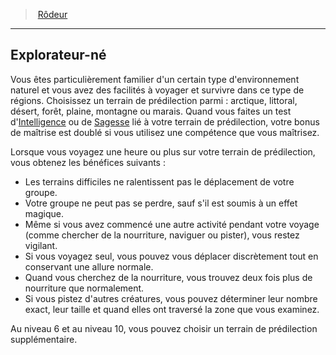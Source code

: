 ﻿---
!ClassFeatureItem
Id: ranger_hd.md#explorateur-né
ParentLink: ranger_hd.md#rôdeur
Name: Explorateur-né
ParentName: Rôdeur
NameLevel: 2
Attributes:
  Name: Explorateur-né
  Markdown: >+
    ## <!--Name-->Explorateur-né<!--/Name-->


    Vous êtes particulièrement familier d'un certain type d'environnement naturel et vous avez des facilités à voyager et survivre dans ce type de régions. Choisissez un terrain de prédilection parmi : arctique, littoral, désert, forêt, plaine, montagne ou marais. Quand vous faites un test d'[Intelligence](hd_abilities_intelligence.md) ou de [Sagesse](hd_abilities_wisdom.md) lié à votre terrain de prédilection, votre bonus de maîtrise est doublé si vous utilisez une compétence que vous maîtrisez.


    Lorsque vous voyagez une heure ou plus sur votre terrain de prédilection, vous obtenez les bénéfices suivants :


    * Les terrains difficiles ne ralentissent pas le déplacement de votre groupe.

    * Votre groupe ne peut pas se perdre, sauf s'il est soumis à un effet magique.

    * Même si vous avez commencé une autre activité pendant votre voyage (comme chercher de la nourriture, naviguer ou pister), vous restez vigilant.

    * Si vous voyagez seul, vous pouvez vous déplacer discrètement tout en conservant une allure normale.

    * Quand vous cherchez de la nourriture, vous trouvez deux fois plus de nourriture que normalement.

    * Si vous pistez d'autres créatures, vous pouvez déterminer leur nombre exact, leur taille et quand elles ont traversé la zone que vous examinez.


    Au niveau 6 et au niveau 10, vous pouvez choisir un terrain de prédilection supplémentaire.

AttributesDictionary: >+
  Name: Explorateur-né

  Markdown: >+

    ## <!--Name-->Explorateur-né<!--/Name-->





    Vous êtes particulièrement familier d'un certain type d'environnement naturel et vous avez des facilités à voyager et survivre dans ce type de régions. Choisissez un terrain de prédilection parmi : arctique, littoral, désert, forêt, plaine, montagne ou marais. Quand vous faites un test d'[Intelligence](hd_abilities_intelligence.md) ou de [Sagesse](hd_abilities_wisdom.md) lié à votre terrain de prédilection, votre bonus de maîtrise est doublé si vous utilisez une compétence que vous maîtrisez.





    Lorsque vous voyagez une heure ou plus sur votre terrain de prédilection, vous obtenez les bénéfices suivants :





    * Les terrains difficiles ne ralentissent pas le déplacement de votre groupe.



    * Votre groupe ne peut pas se perdre, sauf s'il est soumis à un effet magique.



    * Même si vous avez commencé une autre activité pendant votre voyage (comme chercher de la nourriture, naviguer ou pister), vous restez vigilant.



    * Si vous voyagez seul, vous pouvez vous déplacer discrètement tout en conservant une allure normale.



    * Quand vous cherchez de la nourriture, vous trouvez deux fois plus de nourriture que normalement.



    * Si vous pistez d'autres créatures, vous pouvez déterminer leur nombre exact, leur taille et quand elles ont traversé la zone que vous examinez.





    Au niveau 6 et au niveau 10, vous pouvez choisir un terrain de prédilection supplémentaire.



---
> [Rôdeur](hd_ranger.md)

---

## Explorateur-né

Vous êtes particulièrement familier d'un certain type d'environnement naturel et vous avez des facilités à voyager et survivre dans ce type de régions. Choisissez un terrain de prédilection parmi : arctique, littoral, désert, forêt, plaine, montagne ou marais. Quand vous faites un test d'[Intelligence](hd_abilities_intelligence.md) ou de [Sagesse](hd_abilities_wisdom.md) lié à votre terrain de prédilection, votre bonus de maîtrise est doublé si vous utilisez une compétence que vous maîtrisez.

Lorsque vous voyagez une heure ou plus sur votre terrain de prédilection, vous obtenez les bénéfices suivants :

* Les terrains difficiles ne ralentissent pas le déplacement de votre groupe.
* Votre groupe ne peut pas se perdre, sauf s'il est soumis à un effet magique.
* Même si vous avez commencé une autre activité pendant votre voyage (comme chercher de la nourriture, naviguer ou pister), vous restez vigilant.
* Si vous voyagez seul, vous pouvez vous déplacer discrètement tout en conservant une allure normale.
* Quand vous cherchez de la nourriture, vous trouvez deux fois plus de nourriture que normalement.
* Si vous pistez d'autres créatures, vous pouvez déterminer leur nombre exact, leur taille et quand elles ont traversé la zone que vous examinez.

Au niveau 6 et au niveau 10, vous pouvez choisir un terrain de prédilection supplémentaire.

